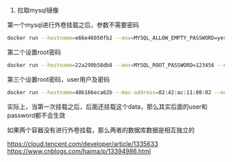 1. 拉取mysql镜像

第一个mysql进行外卷挂载之后，参数不需要密码

```bash
docker run --hostname=e66e46050fb2 --env=MYSQL_ALLOW_EMPTY_PASSWORD=yes --env=PATH=/usr/local/sbin:/usr/local/bin:/usr/sbin:/usr/bin:/sbin:/bin --env=GOSU_VERSION=1.16 --env=MYSQL_MAJOR=8.0 --env=MYSQL_VERSION=8.0.34-1.el8 --env=MYSQL_SHELL_VERSION=8.0.34-1.el8 --volume=/Users/lianzhiqiang/Documents/dockertest/mysql/data:/var/lib/mysql --volume=/var/lib/mysql -p 3306:3306 -p 33060:33060 --runtime=runc -d mysql:latest
```
第二个设置root密码

```bash
docker run --hostname=22a299b58db8 --env=MYSQL_ROOT_PASSWORD=123456 --env=PATH=/usr/local/sbin:/usr/local/bin:/usr/sbin:/usr/bin:/sbin:/bin --env=GOSU_VERSION=1.16 --env=MYSQL_MAJOR=8.0 --env=MYSQL_VERSION=8.0.34-1.el8 --env=MYSQL_SHELL_VERSION=8.0.34-1.el8 --volume=/Users/lianzhiqiang/Documents/dockertest/mysql/data:/var/lib/mysql --volume=/var/lib/mysql -p 3306:3306 -p 33060:33060 --runtime=runc -d mysql:latest
```
第三个设置root密码，user用户及密码

```bash
docker run --hostname=40b166eca62b --mac-address=02:42:ac:11:00:02 --env=MYSQL_USER=lian --env=MYSQL_PASSWORD=12345 --env=MYSQL_ROOT_PASSWORD=09876 --env=PATH=/usr/local/sbin:/usr/local/bin:/usr/sbin:/usr/bin:/sbin:/bin --env=GOSU_VERSION=1.16 --env=MYSQL_MAJOR=8.0 --env=MYSQL_VERSION=8.0.34-1.el8 --env=MYSQL_SHELL_VERSION=8.0.34-1.el8 --volume=/Users/lianzhiqiang/Documents/dockertest/mysql/data:/var/lib/mysql --volume=/var/lib/mysql -p 3306:3306 -p 33060:33060 --runtime=runc -d mysql:latest
```
实际上，当第一次挂载之后，后面还挂载这个data，那么其实后面的user和password都不会生效


如果两个容器没有进行外卷挂载，那么两者的数据库数据是相互独立的



https://cloud.tencent.com/developer/article/1335633
https://www.cnblogs.com/haima/p/13394986.html